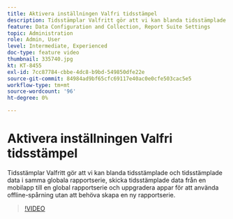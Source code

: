 ```yaml
---
title: Aktivera inställningen Valfri tidsstämpel
description: Tidsstämplar Valfritt gör att vi kan blanda tidsstämplade och tidsstämplade data i samma globala rapportserie, skicka tidsstämplade data från en mobilapp till en global rapportserie och uppgradera appar för att använda offline-spårning utan att behöva skapa en ny rapportserie.
feature: Data Configuration and Collection, Report Suite Settings
topic: Administration
role: Admin, User
level: Intermediate, Experienced
doc-type: feature video
thumbnail: 335740.jpg
kt: KT-8455
exl-id: 7cc87784-cbbe-4dc8-b9bd-549850dfe22e
source-git-commit: 84984ad9bf65cfc69117e40ac0e0cfe503cac5e5
workflow-type: tm+mt
source-wordcount: '96'
ht-degree: 0%

---
```


# Aktivera inställningen Valfri tidsstämpel

Tidsstämplar Valfritt gör att vi kan blanda tidsstämplade och tidsstämplade data i samma globala rapportserie, skicka tidsstämplade data från en mobilapp till en global rapportserie och uppgradera appar för att använda offline-spårning utan att behöva skapa en ny rapportserie.

>[!VIDEO](https://video.tv.adobe.com/v/335740/?quality=12&learn=on)
